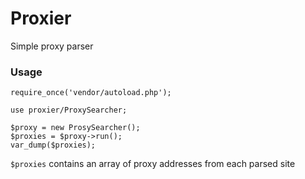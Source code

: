 # Proxier

Simple proxy parser

### Usage

```
require_once('vendor/autoload.php');

use proxier/ProxySearcher;

$proxy = new ProsySearcher();
$proxies = $proxy->run();
var_dump($proxies);

```

`$proxies` contains an array of proxy addresses from each parsed site
